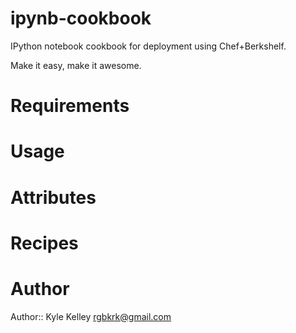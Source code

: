 # ipynb-cookbook

IPython notebook cookbook for deployment using Chef+Berkshelf.

Make it easy, make it awesome.

# Requirements

# Usage

# Attributes

# Recipes

# Author

Author:: Kyle Kelley rgbkrk@gmail.com
